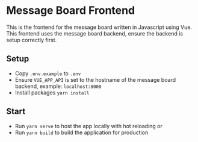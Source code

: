 # Message Board Frontend

This is the frontend for the message board written in Javascript using Vue.
This frontend uses the message board backend, ensure the backend is setup correctly first.

## Setup

- Copy `.env.example` to `.env`
- Ensure `VUE_APP_API` is set to the hostname of the message board backend, example: `localhost:8000`
- Install packages `yarn install`

## Start

- Run `yarn serve` to host the app locally with hot reloading or
- Run `yarn build` to build the application for production
